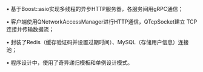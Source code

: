 •	基于Boost::asio实现多线程的异步HTTP服务器，各服务间用gRPC通信；

•	客户端使用QNetworkAccessManager进行HTTP通信，QTcpSocket建立 TCP 连接并传输数据流；

•	封装了Redis（缓存验证码并设置过期时间）、MySQL（存储用户信息）连接池；

•	程序设计中，使用了奇异递归模板和单例设计模式。
